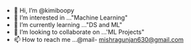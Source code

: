 - 👋 Hi, I’m @kimiboopy
- 👀 I’m interested in ..."Machine Learning"
- 🌱 I’m currently learning ..."DS and ML"
- 💞️ I’m looking to collaborate on ...'ML Projects"
- 📫 How to reach me ...@mail- mishragunjan630@gmail.com

<!---
kimiboopy/kimiboopy is a ✨ special ✨ repository because its `README.md` (this file) appears on your GitHub profile.
You can click the Preview link to take a look at your changes.
--->
